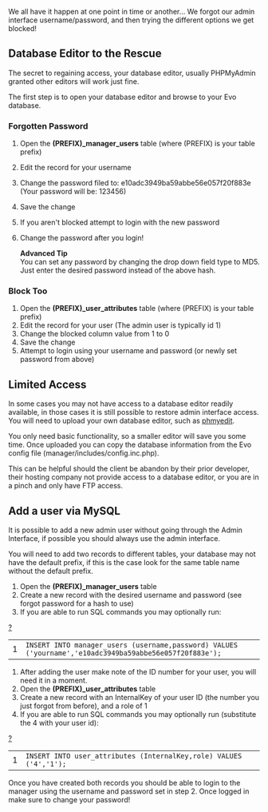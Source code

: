 <p>We all have it happen at one point in time or another… We forgot our admin interface username/password, and then trying the different options we get blocked!</p>
<h2>Database Editor to the Rescue</h2>
<p>The secret to regaining access, your database editor, usually PHPMyAdmin granted other editors will work just fine.</p>
<p>The first step is to open your database editor and browse to your Evo database.</p>
<h3>Forgotten Password</h3>
<ol>
  <li>
    <p>Open the <strong>(PREFIX)_manager_users</strong> table (where (PREFIX) is your table prefix)</p>
  </li>
  <li>
    <p>Edit the record for your username</p>
  </li>
  <li>
    <p>Change the password filed to: e10adc3949ba59abbe56e057f20f883e (Your password will be: 123456)</p>
  </li>
  <li>
    <p>Save the change</p>
  </li>
  <li>
    <p>If you aren't blocked attempt to login with the new password</p>
  </li>
  <li>
    <p>Change the password after you login!</p>
    <div class="note"><strong>Advanced Tip</strong><br>
      You can set any password by changing the drop down field type to MD5. Just enter the desired password instead of the above hash.</div>
  </li>
</ol>
<h3>Block Too</h3>
<ol>
  <li>Open the <strong>(PREFIX)_user_attributes</strong> table (where (PREFIX) is your table prefix)</li>
  <li>Edit the record for your user (The admin user is typically id 1)</li>
  <li>Change the blocked column value from 1 to 0</li>
  <li>Save the change</li>
  <li>Attempt to login using your username and password (or newly set password from above)</li>
</ol>
<h2>Limited Access</h2>
<p>In some cases you may not have access to a database editor readily available, in those cases it is still possible to restore admin interface access.  You will need to upload your own database editor, such as <a target="_blank" rel="nofollow" href="//www.phpmyedit.org/">phmyedit</a>.</p>
<p>You only need basic functionality, so a smaller editor will save you some time.  Once uploaded you can copy the database information from the Evo config file (manager/includes/config.inc.php).</p>
<p>This can be helpful should the client be abandon by their prior developer, their hosting company not provide access to a database editor, or you are in a pinch and only have FTP access.</p>
<h2>Add a user via MySQL</h2>
<p>It is possible to add a new admin user without going through the Admin Interface, if possible you should always use the admin interface.</p>
<p>You will need to add two records to different tables, your database may not have the default prefix, if this is the case look for the same table name without the default prefix.</p>
<ol>
  <li>Open the <strong>(PREFIX)_manager_users</strong> table</li>
  <li>Create a new record with the desired username and password (see forgot password for a hash to use)</li>
  <li>If you are able to run SQL commands you may optionally run:</li>
</ol>
<div><div id="highlighter_913734" class="syntaxhighlighter  php"><div class="toolbar"><span><a href="#" class="toolbar_item command_help help">?</a></span></div><table border="0" cellpadding="0" cellspacing="0"><tbody><tr><td class="gutter"><div class="line number1 index0 alt2">1</div></td><td class="code"><div class="container"><div class="line number1 index0 alt2"><code class="php plain">INSERT INTO manager_users (username,password) VALUES (</code><code class="php string">'yourname'</code><code class="php plain">,</code><code class="php string">'e10adc3949ba59abbe56e057f20f883e'</code><code class="php plain">);</code></div></div></td></tr></tbody></table></div></div>
<ol>
  <li>After adding the user make note of the ID number for your user, you will need it in a moment.</li>
  <li>Open the <strong>(PREFIX)_user_attributes</strong> table</li>
  <li>Create a new record with an InternalKey of your user ID (the number you just forgot from before), and a role of 1</li>
  <li>If you are able to run SQL commands you may optionally run (substitute the 4 with your user id):</li>
</ol>
<div><div id="highlighter_989176" class="syntaxhighlighter  php"><div class="toolbar"><span><a href="#" class="toolbar_item command_help help">?</a></span></div><table border="0" cellpadding="0" cellspacing="0"><tbody><tr><td class="gutter"><div class="line number1 index0 alt2">1</div></td><td class="code"><div class="container"><div class="line number1 index0 alt2"><code class="php plain">INSERT INTO user_attributes (InternalKey,role) VALUES (</code><code class="php string">'4'</code><code class="php plain">,</code><code class="php string">'1'</code><code class="php plain">);</code></div></div></td></tr></tbody></table></div></div>
<p>Once you have created both records you should be able to login to the manager using the username and password set in step 2.  Once logged in make sure to change your password!</p>